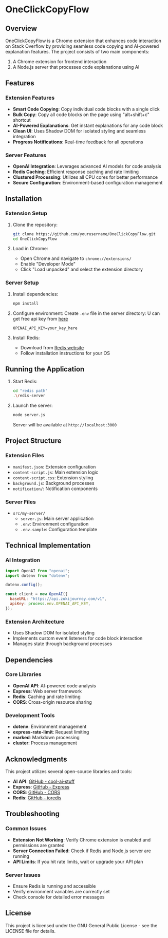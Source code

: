 # OneClickCopyFlow

## Overview

OneClickCopyFlow is a Chrome extension that enhances code interaction on Stack Overflow by providing seamless code copying and AI-powered explanation features. The project consists of two main components:

1. A Chrome extension for frontend interaction
2. A Node.js server that processes code explanations using AI

## Features

### Extension Features

- **Smart Code Copying**: Copy individual code blocks with a single click
- **Bulk Copy**: Copy all code blocks on the page using "alt+shift+c" shortcut
- **AI-Powered Explanations**: Get instant explanations for any code block
- **Clean UI**: Uses Shadow DOM for isolated styling and seamless integration
- **Progress Notifications**: Real-time feedback for all operations

### Server Features

- **OpenAI Integration**: Leverages advanced AI models for code analysis
- **Redis Caching**: Efficient response caching and rate limiting
- **Clustered Processing**: Utilizes all CPU cores for better performance
- **Secure Configuration**: Environment-based configuration management

## Installation

### Extension Setup

1. Clone the repository:

   ```bash
   git clone https://github.com/yourusername/OneClickCopyFlow.git
   cd OneClickCopyFlow
   ```

2. Load in Chrome:
   - Open Chrome and navigate to `chrome://extensions/`
   - Enable "Developer Mode"
   - Click "Load unpacked" and select the extension directory

### Server Setup

1. Install dependencies:

   ```bash
   npm install
   ```

2. Configure environment:
   Create `.env` file in the server directory:
   U can get free api key from [here](https://docs.zukijourney.com/ai#quick-start)
   ```plaintext
   OPENAI_API_KEY=your_key_here 
   ```

3. Install Redis:
   - Download from [Redis website](https://redis.io/download)
   - Follow installation instructions for your OS

## Running the Application

1. Start Redis:

   ```bash
   cd "redis path"
   .\redis-server
   ```

2. Launch the server:
   ```bash
   node server.js
   ```
   Server will be available at `http://localhost:3000`

## Project Structure

### Extension Files

- `manifest.json`: Extension configuration
- `content-script.js`: Main extension logic
- `content-script.css`: Extension styling
- `background.js`: Background processes
- `notification/`: Notification components

### Server Files

- `src/my-server/`
  - `server.js`: Main server application
  - `.env`: Environment configuration
  - `.env.sample`: Configuration template

## Technical Implementation

### AI Integration

```javascript
import OpenAI from "openai";
import dotenv from "dotenv";

dotenv.config();

const client = new OpenAI({
  baseURL: "https://api.zukijourney.com/v1",
  apiKey: process.env.OPENAI_API_KEY,
});
```

### Extension Architecture

- Uses Shadow DOM for isolated styling
- Implements custom event listeners for code block interaction
- Manages state through background processes

## Dependencies

### Core Libraries

- **OpenAI API**: AI-powered code analysis
- **Express**: Web server framework
- **Redis**: Caching and rate limiting
- **CORS**: Cross-origin resource sharing

### Development Tools

- **dotenv**: Environment management
- **express-rate-limit**: Request limiting
- **marked**: Markdown processing
- **cluster**: Process management

## Acknowledgments

This project utilizes several open-source libraries and tools:

- **AI API**: [GitHub - cool-ai-stuff](https://github.com/zukixa/cool-ai-stuff/)
- **Express**: [GitHub - Express](https://github.com/expressjs/express)
- **CORS**: [GitHub - CORS](https://github.com/expressjs/cors)
- **Redis**: [GitHub - ioredis](https://github.com/luin/ioredis)

## Troubleshooting

### Common Issues

- **Extension Not Working**: Verify Chrome extension is enabled and permissions are granted
- **Server Connection Failed**: Check if Redis and Node.js server are running
- **API Limits**: If you hit rate limits, wait or upgrade your API plan

### Server Issues

- Ensure Redis is running and accessible
- Verify environment variables are correctly set
- Check console for detailed error messages

## License

This project is licensed under the GNU General Public License - see the LICENSE file for details.
